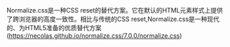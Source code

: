 Normalize.css是一种CSS reset的替代方案。它在默认的HTML元素样式上提供了跨浏览器的高度一致性。相比与传统的CSS reset,Normalize.css是一种现代的、为HTML5准备的优质替代方案(https://necolas.github.io/normalize.css/7.0.0/normalize.css)